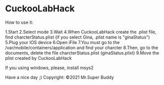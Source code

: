 # CuckooLabHack
How to use it:

 1.Start
 2.Select mode
 3.Wait
 4.When CuckooLabHack create the .plist file, find charcterStatus.plist (if you select Gina, .plist name is "ginaStatus")
 5.Plug your IOS device
 6.Open iFile
 7.You must go to the /var/mobile/containers/application and find your charcter
 8.Then, go to the documents, delete the file charcterStatus.plist (ginaStatus.plist)
 9.Move the plist created by CuckooLabHack
 
 If you using windows, please, install msys2
 
 Have a nice day ;)
Copyright: ©2021 Mr.Super Buddy
